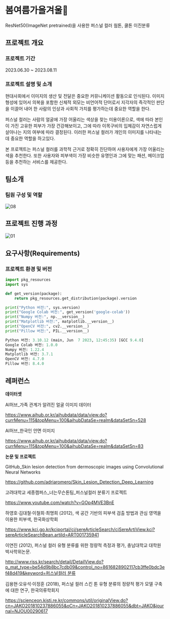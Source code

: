 # 봄여름가을겨울🌷
ResNet50(ImageNet pretrained)을 사용한 퍼스널 컬러 웜톤, 쿨톤 이진분류

## 프로젝트 개요

### 프로젝트 기간

2023.06.30 ~ 2023.08.11
### 프로젝트 설명 및 소개

현대사회에서 이미지의 생산 및 전달은 중요한 커뮤니케이션 활동으로 인식된다. 이미지 형성에 있어서 의복을 포함한 신체적 외모는 비언어적 단어로서 지각자의 즉각적인 판단을 이끌어 내어 한 사람의 인상과 사회적 가치를 평가하는데 중요한 역할을 한다.  

퍼스널 컬러는 사람의 얼굴에 가장 어울리는 색상을 찾는 미용이론으로, 색에 따라 본인이 가진 고유한 피부가 가장 건강해보이고, 그에 따라 이목구비의 입체감이 자연스럽게 살아나는 지의 여부에 따라 결정된다. 이러한 퍼스널 컬러가 개인의 이미지를 나타내는 데 중요한 역할을 하고있다.

본 프로젝트는 퍼스널 컬러를 과학적 근거로 정확히 진단하여 사용자에게 가장 어울리는 색을 추천한다. 또한 사용자와 피부색이 가장 비슷한 유명인과 그에 맞는 패션, 메이크업 등을 추천하는 서비스를 제공한다.
 

## 팀소개

### 팀원 구성 및 역할

![08](https://github.com/https-github-com-jiyezzang/four_seasons/assets/70656219/6fac5e9e-9000-44c1-8cf4-5f27c65b0d64)






## 프로젝트 진행 과정
![01](https://github.com/https-github-com-jiyezzang/four_seasons/assets/70656219/44a7dd8a-f62a-450a-b8c3-155ee643aba3)


## 요구사항(Requirements)

### 프로젝트 환경 및 버전
```python
import pkg_resources
import sys

def get_version(package):
    return pkg_resources.get_distribution(package).version

print("Python 버전:", sys.version)
print("Google Colab 버전:", get_version('google-colab'))
print("Numpy 버전:", np.__version__)
print("Matplotlib 버전:", matplotlib.__version__)
print("OpenCV 버전:", cv2.__version__)
print("Pillow 버전:", PIL.__version__)
```
```python
Python 버전: 3.10.12 (main, Jun  7 2023, 12:45:35) [GCC 9.4.0]
Google Colab 버전: 1.0.0
Numpy 버전: 1.22.4
Matplotlib 버전: 3.7.1
OpenCV 버전: 4.7.0
Pillow 버전: 8.4.0
```




## 레퍼런스

**데이터셋**

AI허브_가족 관계가 알려진 얼굴 이미지 데이터

https://www.aihub.or.kr/aihubdata/data/view.do?currMenu=115&topMenu=100&aihubDataSe=realm&dataSetSn=528

AI허브_한국인 안면 이미지

https://www.aihub.or.kr/aihubdata/data/view.do?currMenu=115&topMenu=100&aihubDataSe=realm&dataSetSn=83

**논문 및 프로젝트**

GitHub_Skin lesion detection from dermoscopic images using Convolutional Neural Networks

https://github.com/adriaromero/Skin_Lesion_Detection_Deep_Learning

고려대학교 세종캠퍼스_너는무슨톤팀_퍼스널컬러 분류기 프로젝트

https://www.youtube.com/watch?v=GOp4MVE3BnE

하영호·김대철·이철희·최명희 (2012), 색 공간 기반의 피부색 검출 방법과 관심 영역을 이용한 피부색, 한국화상학회

https://www.kci.go.kr/kciportal/ci/sereArticleSearch/ciSereArtiView.kci?sereArticleSearchBean.artiId=ART001735941

이연진 (2012), 퍼스널 컬러 유형 분류를 위한 정량적 측정과 평가, 충남대학교 대학원 박사학위논문.

[http://www.riss.kr/search/detail/DetailView.do?p_mat_type=be54d9b8bc7cdb09&control_no=8616828902117cb3ffe0bdc3ef48d419&keyword=퍼스널컬러 분류](http://www.riss.kr/search/detail/DetailView.do?p_mat_type=be54d9b8bc7cdb09&control_no=8616828902117cb3ffe0bdc3ef48d419&keyword=%ED%8D%BC%EC%8A%A4%EB%84%90%EC%BB%AC%EB%9F%AC%20%EB%B6%84%EB%A5%98)

김용현·오유석·이정훈 (2018), 퍼스널 컬러 스킨 톤 유형 분류의 정량적 평가 모델 구축에 대한 연구, 한국의류학회지

https://scienceon.kisti.re.kr/commons/util/originalView.do?cn=JAKO201810237886055&oCn=JAKO201810237886055&dbt=JAKO&journal=NJOU00290617
